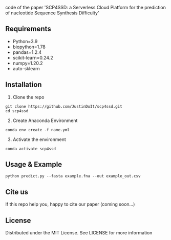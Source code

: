 code of the paper 'SCP4SSD: a Serverless Cloud Platform for the prediction of nucleotide Sequence Synthesis Difficulty'

## Requirements

- Python=3.9
- biopython=1.78
- pandas=1.2.4
- scikit-learn=0.24.2
- numpy=1.20.2
- auto-sklearn

## Installation

1. Clone the repo

```shell
git clone https://github.com/JustinDoIt/scp4ssd.git
cd scp4ssd
```

2. Create Anaconda Environment

```shell
conda env create -f name.yml
```

3. Activate the environment

```shell
conda activate scp4ssd
```

## Usage & Example

```shell
python predict.py --fasta example.fna --out example_out.csv
```

## Cite us

If this repo help you, happy to cite our paper (coming soon...)

## License

Distributed under the MIT License. See LICENSE for more information
